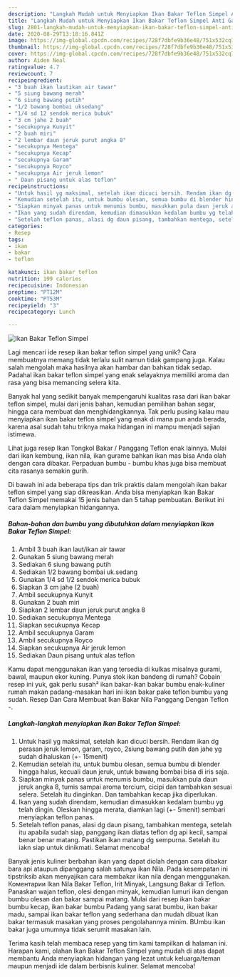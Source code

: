 ```yaml
---
description: "Langkah Mudah untuk Menyiapkan Ikan Bakar Teflon Simpel Anti Gagal"
title: "Langkah Mudah untuk Menyiapkan Ikan Bakar Teflon Simpel Anti Gagal"
slug: 2801-langkah-mudah-untuk-menyiapkan-ikan-bakar-teflon-simpel-anti-gagal
date: 2020-08-29T13:18:16.841Z
image: https://img-global.cpcdn.com/recipes/728f7dbfe9b36e48/751x532cq70/ikan-bakar-teflon-simpel-foto-resep-utama.jpg
thumbnail: https://img-global.cpcdn.com/recipes/728f7dbfe9b36e48/751x532cq70/ikan-bakar-teflon-simpel-foto-resep-utama.jpg
cover: https://img-global.cpcdn.com/recipes/728f7dbfe9b36e48/751x532cq70/ikan-bakar-teflon-simpel-foto-resep-utama.jpg
author: Aiden Neal
ratingvalue: 4.7
reviewcount: 7
recipeingredient:
- "3 buah ikan lautikan air tawar"
- "5 siung bawang merah"
- "6 siung bawang putih"
- "1/2 bawang bombai uksedang"
- "1/4 sd 12 sendok merica bubuk"
- "3 cm jahe 2 buah"
- "secukupnya Kunyit"
- "2 buah miri"
- "2 lembar daun jeruk purut angka 8"
- "secukupnya Mentega"
- "secukupnya Kecap"
- "secukupnya Garam"
- "secukupnya Royco"
- "secukupnya Air jeruk lemon"
- " Daun pisang untuk alas teflon"
recipeinstructions:
- "Untuk hasil yg maksimal, setelah ikan dicuci bersih. Rendam ikan dg perasan jeruk lemon, garam, royco, 2siung bawang putih dan jahe yg sudah dihaluskan (+- 15menit)"
- "Kemudian setelah itu, untuk bumbu olesan, semua bumbu di blender hingga halus, kecuali daun jeruk, untuk bawang bombai bisa di iris saja."
- "Siapkan minyak panas untuk menumis bumbu, masukkan pula daun jeruk angka 8, tumis sampai aroma tercium, cicipi dan tambahkan sesuai selera. Setelah itu dinginkan. Dan tambahkan kecap jika diperlukan."
- "Ikan yang sudah direndam, kemudian dimasukkan kedalam bumbu yg telah dingin. Oleskan hingga merata, diamkan lagi (+- 5menit) sembari menyiapkan teflon panas."
- "Setelah teflon panas, alasi dg daun pisang, tambahkan mentega, setelah itu apabila sudah siap, panggang ikan diatas teflon dg api kecil, sampai benar benar matang. Pastikan ikan matang dg sempurna. Setelah itu iakn siap untuk dinikmati. Selamat mencoba!"
categories:
- Resep
tags:
- ikan
- bakar
- teflon

katakunci: ikan bakar teflon 
nutrition: 199 calories
recipecuisine: Indonesian
preptime: "PT12M"
cooktime: "PT53M"
recipeyield: "3"
recipecategory: Lunch

---
```



![Ikan Bakar Teflon Simpel](https://img-global.cpcdn.com/recipes/728f7dbfe9b36e48/751x532cq70/ikan-bakar-teflon-simpel-foto-resep-utama.jpg)

Lagi mencari ide resep ikan bakar teflon simpel yang unik? Cara membuatnya memang tidak terlalu sulit namun tidak gampang juga. Kalau salah mengolah maka hasilnya akan hambar dan bahkan tidak sedap. Padahal ikan bakar teflon simpel yang enak selayaknya memiliki aroma dan rasa yang bisa memancing selera kita.

Banyak hal yang sedikit banyak mempengaruhi kualitas rasa dari ikan bakar teflon simpel, mulai dari jenis bahan, kemudian pemilihan bahan segar, hingga cara membuat dan menghidangkannya. Tak perlu pusing kalau mau menyiapkan ikan bakar teflon simpel yang enak di mana pun anda berada, karena asal sudah tahu triknya maka hidangan ini mampu menjadi sajian istimewa.

Lihat juga resep Ikan Tongkol Bakar / Panggang Teflon enak lainnya. Mulai dari ikan kembung, ikan nila, ikan gurame bahkan ikan mas bisa Anda olah dengan cara dibakar. Perpaduan bumbu - bumbu khas juga bisa membuat cita rasanya semakin gurih.


Di bawah ini ada beberapa tips dan trik praktis dalam mengolah ikan bakar teflon simpel yang siap dikreasikan. Anda bisa menyiapkan Ikan Bakar Teflon Simpel memakai 15 jenis bahan dan 5 tahap pembuatan. Berikut ini cara dalam menyiapkan hidangannya.

<!--inarticleads1-->

##### Bahan-bahan dan bumbu yang dibutuhkan dalam menyiapkan Ikan Bakar Teflon Simpel:

1. Ambil 3 buah ikan laut/ikan air tawar
1. Gunakan 5 siung bawang merah
1. Sediakan 6 siung bawang putih
1. Sediakan 1/2 bawang bombai uk.sedang
1. Gunakan 1/4 sd 1/2 sendok merica bubuk
1. Siapkan 3 cm jahe (2 buah)
1. Ambil secukupnya Kunyit
1. Gunakan 2 buah miri
1. Siapkan 2 lembar daun jeruk purut angka 8
1. Sediakan secukupnya Mentega
1. Siapkan secukupnya Kecap
1. Ambil secukupnya Garam
1. Ambil secukupnya Royco
1. Siapkan secukupnya Air jeruk lemon
1. Sediakan  Daun pisang untuk alas teflon


Kamu dapat menggunakan ikan yang tersedia di kulkas misalnya gurami, bawal, maupun ekor kuning. Punya stok ikan bandeng di rumah? Cobain resep ini yuk, gak perlu susah² ikan bakar-ikan bakar bumbu enak-kuliner rumah makan padang-masakan hari ini ikan bakar pake teflon bumbu yang sudah. Resep Dan Cara Membuat Ikan Bakar Nila Panggang Dengan Teflon -. 

<!--inarticleads2-->

##### Langkah-langkah menyiapkan Ikan Bakar Teflon Simpel:

1. Untuk hasil yg maksimal, setelah ikan dicuci bersih. Rendam ikan dg perasan jeruk lemon, garam, royco, 2siung bawang putih dan jahe yg sudah dihaluskan (+- 15menit)
1. Kemudian setelah itu, untuk bumbu olesan, semua bumbu di blender hingga halus, kecuali daun jeruk, untuk bawang bombai bisa di iris saja.
1. Siapkan minyak panas untuk menumis bumbu, masukkan pula daun jeruk angka 8, tumis sampai aroma tercium, cicipi dan tambahkan sesuai selera. Setelah itu dinginkan. Dan tambahkan kecap jika diperlukan.
1. Ikan yang sudah direndam, kemudian dimasukkan kedalam bumbu yg telah dingin. Oleskan hingga merata, diamkan lagi (+- 5menit) sembari menyiapkan teflon panas.
1. Setelah teflon panas, alasi dg daun pisang, tambahkan mentega, setelah itu apabila sudah siap, panggang ikan diatas teflon dg api kecil, sampai benar benar matang. Pastikan ikan matang dg sempurna. Setelah itu iakn siap untuk dinikmati. Selamat mencoba!


Banyak jenis kuliner berbahan ikan yang dapat diolah dengan cara dibakar bara api ataupun dipanggang salah satunya ikan Nila. Pada kesempatan ini tipstriksib akan menyajikan cara membakar ikan nila dengan menggunakan. Коментарии Ikan Nila Bakar Teflon, Irit Minyak, Langsung Bakar di Teflon. Panaskan wajan teflon, olesi dengan minyak, kemudian lumuri ikan dengan bumbu olesan dan bakar sampai matang. Mulai dari resep ikan bakar bumbu kecap, ikan bakar bumbu Padang yang sarat bumbu, ikan bakar madu, sampai ikan bakar teflon yang sederhana dan mudah dibuat Ikan bakar termasuk masakan yang proses pengolahannya minim. BUmbu ikan bakar juga umumnya tidak serumit masakan lain. 

Terima kasih telah membaca resep yang tim kami tampilkan di halaman ini. Harapan kami, olahan Ikan Bakar Teflon Simpel yang mudah di atas dapat membantu Anda menyiapkan hidangan yang lezat untuk keluarga/teman maupun menjadi ide dalam berbisnis kuliner. Selamat mencoba!

